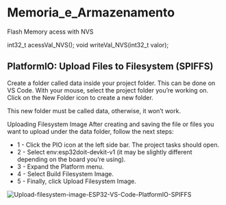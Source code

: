 # Memoria_e_Armazenamento

Flash Memory acess with NVS

int32_t acessVal_NVS();
void writeVal_NVS(int32_t valor);


## PlatformIO: Upload Files to Filesystem (SPIFFS)

Create a folder called data inside your project folder. This can be done on VS Code.
With your mouse, select the project folder you’re working on. Click on the New Folder icon to create a new folder.

This new folder must be called data, otherwise, it won’t work.

Uploading Filesystem Image
After creating and saving the file or files you want to upload under the data folder, follow the next steps:

- 1 - Click the PIO icon at the left side bar. The project tasks should open.
- 2 - Select env:esp32doit-devkit-v1 (it may be slightly different depending on the board you’re using).
- 3 - Expand the Platform menu.
- 4 - Select Build Filesystem Image.
- 5 - Finally, click Upload Filesystem Image.


 ![Upload-filesystem-image-ESP32-VS-Code-PlatformIO-SPIFFS](https://user-images.githubusercontent.com/17073678/205986554-abbbd7a1-2a69-44cd-a1ae-efa44411f788.jpg)




